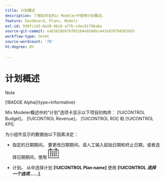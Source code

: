 ```yaml
---
title: 计划概述
description: 了解如何在Mix Modeler中使用计划概述。
feature: Dashboard, Plans, Models
exl-id: 930fc1d5-8e28-4610-af7b-c4ec91f86a8a
source-git-commit: eab3818b97bf65164eb586bc443a970794583b55
workflow-type: tm+mt
source-wordcount: '70'
ht-degree: 0%

---
```


# 计划概述

>[!NOTE]
>
>[!BADGE Alpha]{type=Informative}


Mix Modeler概述中的“计划”选项卡显示以下项目的构件： [!UICONTROL Budget]， [!UICONTROL Revenue]， [!UICONTROL ROI] 和 [!UICONTROL KPI].

为小组件显示的数据由以下因素决定：

* 指定的日期期间。 要更改日期期间，请人工输入起始日期和终止日期，或者选择日期期间，使用 ![日历](../assets/icons/Calendar.svg).

* 计划。 从中选择计划 **[!UICONTROL Plan name]** 使用 **[!UICONTROL _选择一个选项……_]**.
